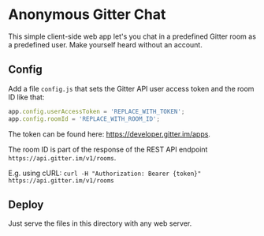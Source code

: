 # Anonymous Gitter Chat

This simple client-side web app let's you chat in a predefined Gitter room as a predefined user. Make yourself heard without an account.

## Config

Add a file `config.js` that sets the Gitter API user access token and the room ID like that:

```javascript
app.config.userAccessToken = 'REPLACE_WITH_TOKEN';
app.config.roomId = 'REPLACE_WITH_ROOM_ID';
```

The token can be found here: https://developer.gitter.im/apps.

The room ID is part of the response of the REST API endpoint `https://api.gitter.im/v1/rooms`.

E.g. using cURL: `curl -H "Authorization: Bearer {token}" https://api.gitter.im/v1/rooms`

## Deploy

Just serve the files in this directory with any web server.
